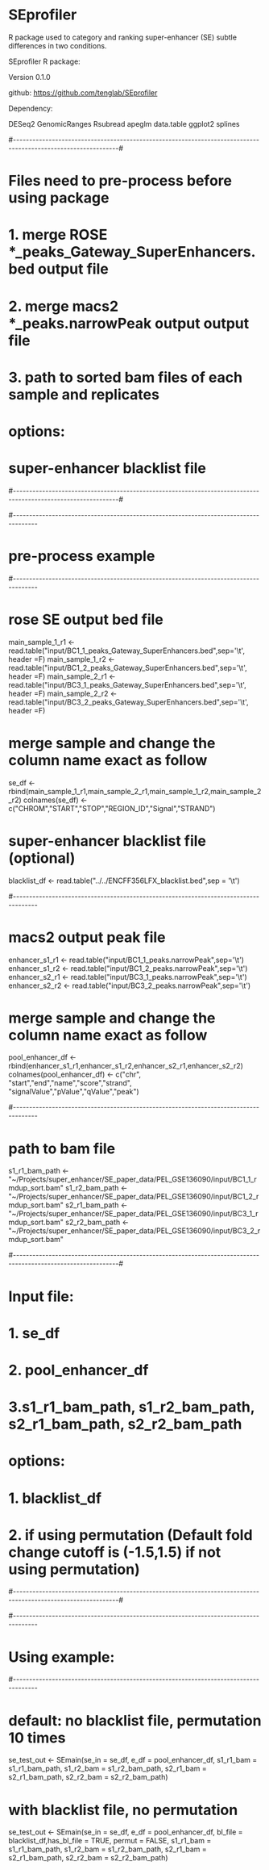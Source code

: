 # SEprofiler
R package used to category and ranking super-enhancer (SE) subtle differences in two conditions.

SEprofiler R package:

Version 0.1.0

github: https://github.com/tenglab/SEprofiler

Dependency:

DESeq2
GenomicRanges
Rsubread
apeglm
data.table
ggplot2
splines

#--------------------------------------------------------------------------------------------------------------#
# Files need to pre-process before using package                                                               #
# 1. merge ROSE *_peaks_Gateway_SuperEnhancers.bed output file                                                 #
# 2. merge macs2 *_peaks.narrowPeak output output file                                                         #
# 3. path to sorted bam files of each sample and replicates                                                    #
#                                                                                                              #
# options:                                                                                                     #
# super-enhancer blacklist file                                                                                #
#--------------------------------------------------------------------------------------------------------------#


#-------------------------------------------------------------------------------------
# pre-process example
#-------------------------------------------------------------------------------------

# rose SE output bed file
main_sample_1_r1 &lt;- read.table("input/BC1_1_peaks_Gateway_SuperEnhancers.bed",sep='\t', header =F)
main_sample_1_r2 <- read.table("input/BC1_2_peaks_Gateway_SuperEnhancers.bed",sep='\t', header =F)
main_sample_2_r1 <- read.table("input/BC3_1_peaks_Gateway_SuperEnhancers.bed",sep='\t', header =F)
main_sample_2_r2 <- read.table("input/BC3_2_peaks_Gateway_SuperEnhancers.bed",sep='\t', header =F)

# merge sample and change the column name exact as follow
se_df <- rbind(main_sample_1_r1,main_sample_2_r1,main_sample_1_r2,main_sample_2_r2)
colnames(se_df) <- c("CHROM","START","STOP","REGION_ID","Signal","STRAND")

# super-enhancer blacklist file (optional)
blacklist_df <- read.table("../../ENCFF356LFX_blacklist.bed",sep = '\t')

#-------------------------------------------------------------------------------------
# macs2 output peak file
enhancer_s1_r1 <- read.table("input/BC1_1_peaks.narrowPeak",sep='\t')
enhancer_s1_r2 <- read.table("input/BC1_2_peaks.narrowPeak",sep='\t')
enhancer_s2_r1 <- read.table("input/BC3_1_peaks.narrowPeak",sep='\t')
enhancer_s2_r2 <- read.table("input/BC3_2_peaks.narrowPeak",sep='\t')

# merge sample and change the column name exact as follow
pool_enhancer_df <- rbind(enhancer_s1_r1,enhancer_s1_r2,enhancer_s2_r1,enhancer_s2_r2)
colnames(pool_enhancer_df) <- c("chr", "start","end","name","score","strand", "signalValue","pValue","qValue","peak")

#-------------------------------------------------------------------------------------
# path to bam file
s1_r1_bam_path <- "~/Projects/super_enhancer/SE_paper_data/PEL_GSE136090/input/BC1_1_rmdup_sort.bam"
s1_r2_bam_path  <- "~/Projects/super_enhancer/SE_paper_data/PEL_GSE136090/input/BC1_2_rmdup_sort.bam"
s2_r1_bam_path <- "~/Projects/super_enhancer/SE_paper_data/PEL_GSE136090/input/BC3_1_rmdup_sort.bam"
s2_r2_bam_path <- "~/Projects/super_enhancer/SE_paper_data/PEL_GSE136090/input/BC3_2_rmdup_sort.bam"

#--------------------------------------------------------------------------------------------------------------#
# Input file:                                                                                                  #
# 1. se_df                                                                                                     #
# 2. pool_enhancer_df                                                                                          #
# 3.s1_r1_bam_path, s1_r2_bam_path, s2_r1_bam_path, s2_r2_bam_path                                             #
#                                                                                                              #
# options:                                                                                                     #
# 1. blacklist_df                                                                                              #
# 2. if using permutation (Default fold change cutoff is (-1.5,1.5) if not using permutation)                  #
#--------------------------------------------------------------------------------------------------------------#

#-------------------------------------------------------------------------------------
# Using example:
#-------------------------------------------------------------------------------------
# default: no blacklist file, permutation 10 times

se_test_out <- SEmain(se_in = se_df, e_df = pool_enhancer_df, 
                      s1_r1_bam = s1_r1_bam_path, s1_r2_bam = s1_r2_bam_path,
                      s2_r1_bam = s2_r1_bam_path, s2_r2_bam = s2_r2_bam_path)

# with blacklist file, no permutation
se_test_out <- SEmain(se_in = se_df, e_df = pool_enhancer_df, 
                      bl_file = blacklist_df,has_bl_file = TRUE, permut = FALSE,
                      s1_r1_bam = s1_r1_bam_path, s1_r2_bam = s1_r2_bam_path,
                      s2_r1_bam = s2_r1_bam_path, s2_r2_bam = s2_r2_bam_path)
